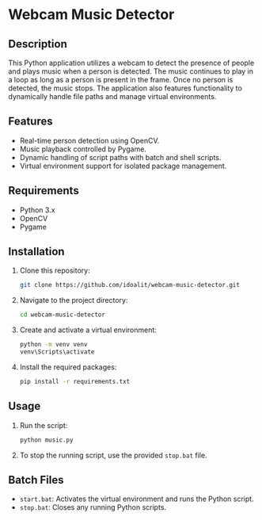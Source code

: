 # Webcam Music Detector

## Description

This Python application utilizes a webcam to detect the presence of people and plays music when a person is detected. The music continues to play in a loop as long as a person is present in the frame. Once no person is detected, the music stops. The application also features functionality to dynamically handle file paths and manage virtual environments.

## Features

- Real-time person detection using OpenCV.
- Music playback controlled by Pygame.
- Dynamic handling of script paths with batch and shell scripts.
- Virtual environment support for isolated package management.

## Requirements

- Python 3.x
- OpenCV
- Pygame

## Installation

1. Clone this repository:
   ```sh
   git clone https://github.com/idoalit/webcam-music-detector.git
   ```
2. Navigate to the project directory:
   ```sh
   cd webcam-music-detector
   ```
3. Create and activate a virtual environment:
   ```sh
   python -m venv venv
   venv\Scripts\activate
   ```
4. Install the required packages:
   ```sh
   pip install -r requirements.txt
   ```

## Usage

1. Run the script:
   ```sh
   python music.py
   ```
2. To stop the running script, use the provided `stop.bat` file.

## Batch Files

- `start.bat`: Activates the virtual environment and runs the Python script.
- `stop.bat`: Closes any running Python scripts.